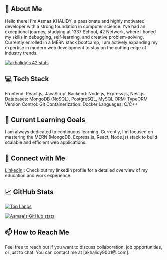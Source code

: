 
## 🚀 About Me

Hello there! I'm Asmaa KHALIDY, a passionate and highly motivated developer with a strong foundation in computer science. I've had an exceptional journey, studying at 1337 School, 42 Network, where I honed my skills in debugging, self-learning, and creative problem-solving. Currently enrolled in a MERN stack bootcamp, I am actively expanding my expertise in modern web development to stay on the cutting edge of industry trends.

[![akhalidy's 42 stats](https://badge.mediaplus.ma/binary/akhalidy)](https://github.com/oakoudad/badge42)

## 💻 Tech Stack

Frontend: React.js, JavaScript
Backend: Node.js, Express.js, Nest.js
Databases: MongoDB (NoSQL), PostgreSQL, MySQL
ORM: TypeORM
Version Control: Git
Containerization: Docker
Languages: C/C++

## 🌱 Current Learning Goals

I am always dedicated to continuous learning. Currently, I'm focused on mastering the MERN (MongoDB, Express.js, React, Node.js) stack to build scalable and efficient web applications.

## 🤝 Connect with Me

[LinkedIn](https://www.linkedin.com/in/asmaa-khalidy) : 
Check out my linkedIn profile for a detailed overview of my education and work experience.

## 📈 GitHub Stats

[![Top Langs](https://github-readme-stats.vercel.app/api/top-langs/?username=akh9001&layout=donut&theme=cobalt)](https://github.com/akh9001/github-readme-stats)

[![Asmaa's GitHub stats](https://github-readme-stats.vercel.app/api?username=akh9001&theme=cobalt)](https://github.com/akh9001/github-readme-stats)

## 📫 How to Reach Me

Feel free to reach out if you want to discuss collaboration, job opportunities, or just to chat. You can contact me at [akhalidy9001@.com].

